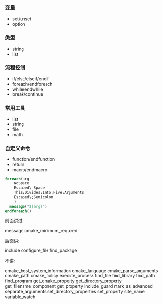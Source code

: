 



### 变量

* set/unset
* option

### 类型

* string
* list

### 流程控制

* if/else/elseif/endif
* foreach/endforeach
* while/endwhile
* break/continue

### 常用工具

* list
* string
* file
* math

### 自定义命令

* function/endfunction
* return
* macro/endmacro







```cmake
foreach(arg
    NoSpace
    Escaped\ Space
    This;Divides;Into;Five;Arguments
    Escaped\;Semicolon
    )
  message("${arg}")
endforeach()
```



前面讲过:

message
cmake_minimum_required

后面讲:

include
configure_file
find_package

不讲:

cmake_host_system_information
cmake_language
cmake_parse_arguments
cmake_path
cmake_policy
execute_process
find_file
find_library
find_path
find_program
get_cmake_property
get_directory_property
get_filename_component
get_property
include_guard
mark_as_advanced
separate_arguments
set_directory_properties
set_property
site_name
variable_watch